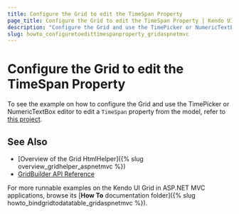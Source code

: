 ```yaml
---
title: Configure the Grid to edit the TimeSpan Property
page_title: Configure the Grid to edit the TimeSpan Property | Kendo UI Grid HtmlHelper
description: "Configure the Grid and use the TimePicker or NumericTextBox editor to edit the TimeSpan property from the model."
slug: howto_configuretoedittimespanproperty_gridaspnetmvc
---
```


# Configure the Grid to edit the TimeSpan Property

To see the example on how to configure the Grid and use the TimePicker or NumericTextBox editor to edit a `TimeSpan` property from the model, refer to [this project](https://github.com/telerik/ui-for-aspnet-mvc-examples/tree/master/grid/grid-timespan-editor).

## See Also

* [Overview of the Grid HtmlHelper]({% slug overview_gridhelper_aspnetmvc %})
* [GridBuilder API Reference](/api/aspnet-mvc/Kendo.Mvc.UI.Fluent/AutoCompleteBuilder)

For more runnable examples on the Kendo UI Grid in ASP.NET MVC applications, browse its [**How To** documentation folder]({% slug howto_bindgridtodatatable_gridaspnetmvc %}).
